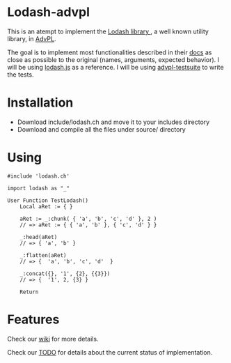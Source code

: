 # Lodash-advpl
This is an atempt to implement the [ Lodash library ](https://lodash.com/), a well known utility library, in [AdvPL](http://tdn.totvs.com/display/tec/AdvPL+-+Sobre). 

The goal is to implement most functionalities described in their [docs](https://lodash.com/docs/4.17.5) as close as possible to the original (names, arguments, expected behavior). I will be using [lodash.js](https://github.com/lodash/lodash/blob/4.17.5/lodash.js) as a reference. I will be using [advpl-testsuite](https://github.com/nginformatica/advpl-testsuite) to write the tests.

# Installation
- Download include/lodash.ch and move it to your includes directory
- Download and compile all the files under source/ directory

# Using

```xBase
#include 'lodash.ch'

import lodash as "_"

User Function TestLodash()
    Local aRet := { }
    
    aRet := _:chunk( { 'a', 'b', 'c', 'd' }, 2 )
    // => aRet := { { 'a', 'b' }, { 'c', 'd' } }

    _:head(aRet)
    // => { 'a', 'b' }

    _:flatten(aRet)
    // => {  'a', 'b', 'c', 'd'  }

    _:concat({}, '1', {2}, {{3}})
    // => {  '1', 2, {3} }

    Return
```

# Features
Check our [wiki](https://github.com/izacsc/lodash-advpl/wiki/Docs) for more details.

Check our [TODO](https://github.com/izacsc/lodash-advpl/todo.md) for details about the current status of implementation.
